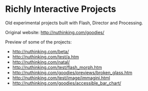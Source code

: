 # Richly Interactive Projects
Old experimental projects built with Flash, Director and Processing.

Original website: http://nuthinking.com/goodies/

Preview of some of the projects:

- http://nuthinking.com/beta/
- http://nuthinking.com/test/a.htm
- http://nuthinking.com/natal/
- http://nuthinking.com/test/flash_morph.htm
- http://nuthinking.com/goodies/previews/broken_glass.htm
- http://nuthinking.com/test/image/immagini.html
- http://nuthinking.com/goodies/accessible_bar_chart/